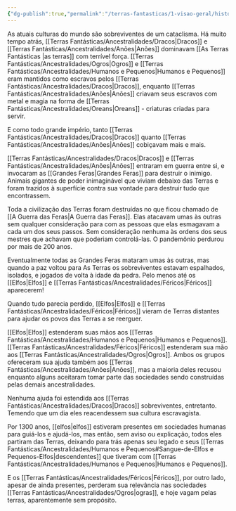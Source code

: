 ```yaml
---
{"dg-publish":true,"permalink":"/terras-fantasticas/1-visao-geral/historia-geral/"}
---
```


As atuais culturas do mundo são sobreviventes de um cataclisma. Há muito tempo atrás, [[Terras Fantásticas/Ancestralidades/Dracos\|Dracos]] e [[Terras Fantásticas/Ancestralidades/Anões\|Anões]] dominavam [[As Terras Fantásticas \|as terras]] com terrível força. [[Terras Fantásticas/Ancestralidades/Ogros\|Ogros]] e [[Terras Fantásticas/Ancestralidades/Humanos e Pequenos\|Humanos e Pequenos]] eram mantidos como escravos pelos [[Terras Fantásticas/Ancestralidades/Dracos\|Dracos]], enquanto [[Terras Fantásticas/Ancestralidades/Anões\|Anões]] criavam seus escravos com metal e magia na forma de [[Terras Fantásticas/Ancestralidades/Oreans\|Oreans]] - criaturas criadas para servir.

E como todo grande império, tanto [[Terras Fantásticas/Ancestralidades/Dracos\|Dracos]] quanto [[Terras Fantásticas/Ancestralidades/Anões\|Anões]] cobiçavam mais e mais. 

[[Terras Fantásticas/Ancestralidades/Dracos\|Dracos]] e [[Terras Fantásticas/Ancestralidades/Anões\|Anões]] entraram em guerra entre si, e invocaram as [[Grandes Feras\|Grandes Feras]] para destruir o inimigo. Animais gigantes de poder inimaginável que viviam debaixo das Terras e foram trazidos à superfície contra sua vontade para destruir tudo que encontrassem.

Toda a civilização das Terras foram destruídas no que ficou chamado de [[A Guerra das Feras\|A Guerra das Feras]]. Elas atacavam umas às outras sem qualquer consideração para com as pessoas que elas esmagavam a cada um dos seus passos. Sem consideração nenhuma às ordens dos seus mestres que achavam que poderiam controlá-las. O pandemônio perdurou por mais de 200 anos.

Eventualmente todas as Grandes Feras mataram umas às outras, mas quando a paz voltou para As Terras os sobreviventes estavam espalhados, isolados, e jogados de volta à idade da pedra. Pelo menos até os [[Elfos\|Elfos]] e [[Terras Fantásticas/Ancestralidades/Féricos\|Féricos]] aparecerem!

Quando tudo parecia perdido, [[Elfos\|Elfos]] e [[Terras Fantásticas/Ancestralidades/Féricos\|Féricos]] vieram de Terras distantes para ajudar os povos das Terras a se reerguer.

[[Elfos\|Elfos]] estenderam suas mãos aos [[Terras Fantásticas/Ancestralidades/Humanos e Pequenos\|Humanos e Pequenos]]. [[Terras Fantásticas/Ancestralidades/Féricos\|Féricos]] estenderam sua mão aos [[Terras Fantásticas/Ancestralidades/Ogros\|Ogros]]. Ambos os grupos ofereceram sua ajuda também aos [[Terras Fantásticas/Ancestralidades/Anões\|Anões]], mas a maioria deles recusou enquanto alguns aceitaram tomar parte das sociedades sendo construídas pelas demais ancestralidades.

Nenhuma ajuda foi estendida aos [[Terras Fantásticas/Ancestralidades/Dracos\|Dracos]] sobreviventes, entretanto. Temendo que um dia eles reacendessem sua cultura escravagista.

Por 1300 anos, [[elfos\|elfos]] estiveram presentes em sociedades humanas para guiá-los e ajudá-los, mas então, sem aviso ou explicação, todos eles partiram das Terras, deixando para trás apenas seu legado e seus [[Terras Fantásticas/Ancestralidades/Humanos e Pequenos#Sangue-de-Elfos e Pequenos-Elfos\|descendentes]] que tiveram com [[Terras Fantásticas/Ancestralidades/Humanos e Pequenos\|Humanos e Pequenos]].

E os [[Terras Fantásticas/Ancestralidades/Féricos\|Féricos]], por outro lado, apesar de ainda presentes, perderam sua relevância nas sociedades [[Terras Fantásticas/Ancestralidades/Ogros\|ogras]], e hoje vagam pelas terras, aparentemente sem propósito.